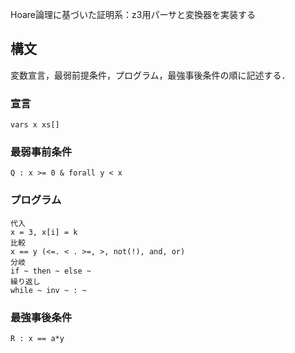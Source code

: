 Hoare論理に基づいた証明系：z3用パーサと変換器を実装する  

## 構文  
変数宣言，最弱前提条件，プログラム，最強事後条件の順に記述する．  

### 宣言
    vars x xs[]

### 最弱事前条件
    Q : x >= 0 & forall y < x

### プログラム
    代入
    x = 3, x[i] = k
    比較
    x == y (<=. < . >=, >, not(!), and, or)
    分岐
    if ~ then ~ else ~
    繰り返し
    while ~ inv ~ : ~

### 最強事後条件
    R : x == a*y
